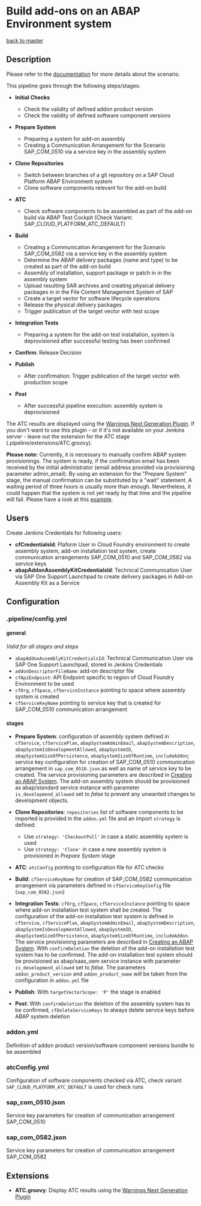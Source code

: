 # Build add-ons on an ABAP Environment system

[back to master](https://github.com/SAP-samples/abap-platform-ci-cd-samples/tree/master)


## Description

Please refer to the [documentation](https://sap.github.io/jenkins-library/scenarios/abapEnvironmentAddons/) for more details about the scenario.

This pipeline goes through the following steps/stages:

* __Initial Checks__
  * Check the validity of defined addon product version
  * Check the validity of defined software component versions

* __Prepare System__
  * Preparing a system for add-on assembly
  * Creating a Communication Arrangement for the Scenario SAP_COM_0510 via a service key in the assembly system

* __Clone Repositories__
  * Switch between branches of a git repository on a SAP Cloud Platform ABAP Environment system
  * Clone software components relevant for the add-on build

* __ATC__
  * Check software components to be assembled as part of the add-on build via ABAP Test Cockpit (Check Variant: SAP_CLOUD_PLATFORM_ATC_DEFAULT)

* __Build__
  * Creating a Communication Arrangement for the Scenario SAP_COM_0582 via a service key in the assembly system
  * Determine the ABAP delivery packages (name and type) to be created as part of the add-on build
  * Assembly of installation, support package or patch in in the assembly system
  * Upload resulting SAR archives and creating physical delivery packages in in the File Content Management System of SAP
  * Create a target vector for software lifecycle operations
  * Release the physical delivery packages
  * Trigger publication of the target vector with test scope

* __Integration Tests__
  * Preparing a system for the add-on test installation, system is deprovisioned after successful testing has been confirmed

* __Confirm__: Release Decision

* __Publish__
  * After confirmation: Trigger publication of the target vector with production scope

* __Post__
  * After successful pipeline execution: assembly system is deprovisioned
  
The ATC results are displayed using the [Warnings Next Generation Plugin](https://www.jenkins.io/doc/pipeline/steps/warnings-ng/#warnings-next-generation-plugin). If you don't want to use this plugin - or if it's not available on your Jenkins server - leave out the extension for the ATC stage (.pipeline/extensions/ATC.groovy).

**Please note:** Currently, it is necessary to manually confirm ABAP system provisionings. The system is ready, if the confirmation email has been received by the initial administrator (email address provided via provisioning parameter admin_email). By using an extension for the "Prepare System" stage, the manual confirmation can be substituted by a "wait" statement. A waiting period of three hours is usually more than enough. Nevertheless, it could happen that the system is not yet ready by that time and the pipeline will fail. Please have a look at this [example](https://github.com/SAP-samples/abap-platform-ci-cd-samples/tree/atc-transient-wait).

## Users
Create Jenkins Credentials for following users:
* __cfCredentialsId__: Plaform User in Cloud Foundry environment to create assembly system, add-on installation test system, create communication arrangements SAP_COM_0510 and SAP_COM_0582 via service keys
* __abapAddonAssemblyKitCredentialsId__: Technical Communication User via SAP One Support Launchpad to create delivery packages in Add-on Assembly Kit as a Service

## Configuration
### .pipeline/config.yml
#### general
*Valid for all stages and steps*

* `abapAddonAssemblyKitCredentialsId`: Technical Communication User via SAP One Support Launchpad, stored in Jenkins Credentials
* `addonDescriptorFileName`: add-on descriptor file
* `cfApiEndpoint`: API Endpoint specific to region of Cloud Foundry Environment to be used
* `cfOrg`, `cfSpace`, `cfServiceInstance` pointing to space where assembly system is created
* `cfServiceKeyName` pointing to service key that is created for SAP_COM_0510 communication arrangement
#### stages
* __Prepare System__: configuration of assembly system defined in `cfService`, `cfServicePlan`, `abapSystemAdminEmail`, `abapSystemDescription`, `abapSystemIsDevelopmentAllowed`, `abapSystemID`, `abapSystemSizeOfPersistence`, `abapSystemSizeOfRuntime`, `includeAddon`; service key configuration for creation of SAP_COM_0510 communication arrangement in `sap_com_0510.json` as well as name of service key to be created.
The service provisioning parameters are described in [Creating an ABAP System](https://help.sap.com/viewer/65de2977205c403bbc107264b8eccf4b/Cloud/en-US/50b32f144e184154987a06e4b55ce447.html).
The add-on assembly system should be provisioned as abap/standard service instance with parameter `is_developmend_allowed` set to *false* to prevent any unwanted changes to development objects.

* __Clone Repositories__: `repositories` list of software components to be imported is provided in the `addon.yml` file and an import `strategy` is defined:
  * Use `strategy: 'CheckoutPull'` in case a static assembly system is used
  * Use `strategy: 'Clone'` in case a new assembly system is provisioned in *Prepare System* stage

* __ATC__: `atcConfig` pointing to configuration file for ATC checks

* __Build__: `cfServiceKeyName` for creation of SAP_COM_0582 communication arrangement via parameters defined in `cfServiceKeyConfig` file (`sap_com_0582.json`)

* __Integration Tests__: `cfOrg`, `cfSpace`, `cfServiceInstance` pointing to space where add-on installation test system shall be created.  The configuration of the add-on installation test system is defined in `cfService`, `cfServicePlan`, `abapSystemAdminEmail`, `abapSystemDescription`, `abapSystemIsDevelopmentAllowed`, `abapSystemID`, `abapSystemSizeOfPersistence`, `abapSystemSizeOfRuntime`, `includeAddon`. The service provisioning parameters are described in [Creating an ABAP System](https://help.sap.com/viewer/65de2977205c403bbc107264b8eccf4b/Cloud/en-US/50b32f144e184154987a06e4b55ce447.html).
With `confirmDeletion` the deletion of the add-on installation test system has to be confirmed.
The add-on installation test system should be provisioned as abap/saas_oem service instance with parameter `is_developmend_allowed` set to *false*.
The parameters `addon_product_version` and `addon_product_name` will be taken from the configuration in `addon.yml` file

* __Publish__: With `targetVectorScope: 'P'` the stage is enabled

* __Post__: With `confirmDeletion` the deletion of the assembly system has to be confirmed, `cfDeleteServiceKeys` to always delete service keys before ABAP system deletion

### addon.yml
Definition of addon product version/software component versions bundle to be assembled

### atcConfig.yml
Configuration of software components checked via ATC, check variant `SAP_CLOUD_PLATFORM_ATC_DEFAULT` is used for check runs

### sap_com_0510.json
Service key parameters for creation of communication arrangement SAP_COM_0510

### sap_com_0582.json
Service key parameters for creation of communication arrangement SAP_COM_0582

## Extensions
* __ATC.groovy__: Display ATC results using the [Warnings Next Generation Plugin](https://www.jenkins.io/doc/pipeline/steps/warnings-ng/#warnings-next-generation-plugin)
